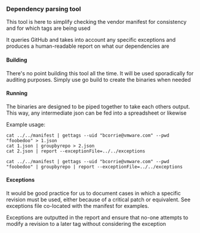 ### Dependency parsing tool

This tool is here to simplify checking the vendor manifest for consistency and for which tags are being used

It queries GitHub and takes into account any specific exceptions and produces a human-readable report on what our dependencies are

#### Building

There's no point building this tool all the time. It will be used sporadically for auditing purposes.
Simply use go build <sourcefile> to create the binaries when needed

#### Running

The binaries are designed to be piped together to take each others output. This way, any intermediate json can be fed into a spreadsheet or likewise

Example usage:

```
cat ../../manifest | gettags --uid "bcorrie@vmware.com" --pwd "foobedoo" > 1.json
cat 1.json | groupbyrepo > 2.json
cat 2.json | report --exceptionFile=../../exceptions

cat ../../manifest | gettags --uid "bcorrie@vmware.com" --pwd "foobedoo" | groupbyrepo | report --exceptionFile=../../exceptions
```

#### Exceptions

It would be good practice for us to document cases in which a specific revision must be used, either because of a critical patch or equivalent. See exceptions file co-located with the manifest for examples.

Exceptions are outputted in the report and ensure that no-one attempts to modify a revision to a later tag without considering the exception

